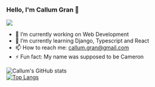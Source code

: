 ### Hello, I'm Callum Gran 👋
![](https://komarev.com/ghpvc/?username=callumgran)
- 🔭 I’m currently working on Web Development
- 🌱 I’m currently learning Django, Typescript and React
- 📫 How to reach me: callum.gran@gmail.com
- ⚡ Fun fact: My name was supposed to be Cameron

![Callum's GitHub stats](https://github-readme-stats.vercel.app/api?username=callumgran&&show_icons=true&title_color=ffffff&icon_color=bb2acf&text_color=daf7dc&bg_color=1c458a)
<br />
[![Top Langs](https://github-readme-stats.vercel.app/api/top-langs/?username=callumgran&layout=compact)](https://github.com/anuraghazra/github-readme-stats)
